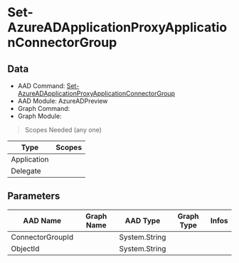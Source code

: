 # Set-AzureADApplicationProxyApplicationConnectorGroup

## Data

+ AAD Command: [Set-AzureADApplicationProxyApplicationConnectorGroup](https://docs.microsoft.com/en-us/powershell/module/AzureADPreview/Set-AzureADApplicationProxyApplicationConnectorGroup)
+ AAD Module: AzureADPreview
+ Graph Command: 
+ Graph Module: 

> Scopes Needed (any one)

|Type|Scopes|
|---|---|
|Application||
|Delegate||

## Parameters

|AAD Name|Graph Name|AAD Type|Graph Type|Infos|
|---|---|---|---|---|
|ConnectorGroupId||System.String|||
|ObjectId||System.String|||

